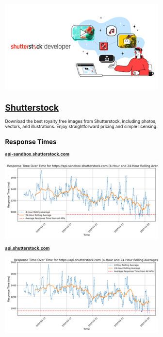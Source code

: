 [![Visit Shutterstock](imagePreview.png)](https://developers.shutterstock.com)

# [Shutterstock](https://developers.shutterstock.com)

Download the best royalty free images from Shutterstock, including photos, vectors, and illustrations. Enjoy straightforward pricing and simple licensing.

## Response Times

#### [api-sandbox.shutterstock.com](https://api-sandbox.shutterstock.com)

![api-sandbox.shutterstock.com](response-time-charts/6170692d73616e64626f782e7368757474657273746f636b2e636f6d.svg)
#### [api.shutterstock.com](https://api.shutterstock.com)

![api.shutterstock.com](response-time-charts/6170692e7368757474657273746f636b2e636f6d.svg)
